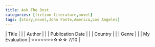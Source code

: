 ```yaml
---
title: Ask The Dust
categories: [fiction literature,novel]
tags: [story,novel,John Fante,America,Los Angeles]
---
```


| Title |  |
| Author |  |
| Publication Date |   |
| Country |  |
| Genre |   |
| My Evaluation | ⭐⭐⭐⭐⭐⭐⭐☆☆☆ 7/10  |
        